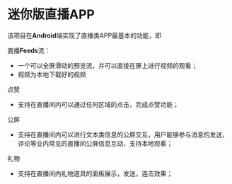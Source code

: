 # 迷你版直播APP
该项目在**Android**端实现了直播类APP最基本的功能，即

直播**Feeds**流：
- 一个可以全屏滑动的预览流，并可以直接在屏上进行视频的观看；
- 视频为本地下载好的视频

点赞
- 支持在直播间内可以通过任何区域的点击，完成点赞功能；

公屏
- 支持在直播间内可以进行文本类信息的公屏交互，用户能够参与消息的发送，评论等业内常见的直播间公屏信息互动，支持本地观看；

礼物
- 支持在直播间内礼物道具的面板展示，发送，连击效果；

